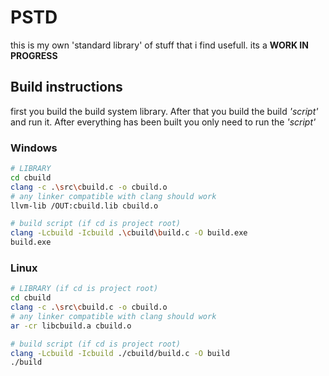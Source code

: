 # PSTD

this is my own 'standard library' of stuff that i find usefull.
its a **WORK IN PROGRESS**

## Build instructions
first you build the build system library.
After that you build the build *'script'* and run it.
After everything has been built you only need to run the *'script'*

### Windows
```bash
# LIBRARY
cd cbuild
clang -c .\src\cbuild.c -o cbuild.o
# any linker compatible with clang should work
llvm-lib /OUT:cbuild.lib cbuild.o
```

```bash
# build script (if cd is project root)
clang -Lcbuild -Icbuild .\cbuild\build.c -O build.exe
build.exe
```
### Linux
```bash
# LIBRARY (if cd is project root)
cd cbuild
clang -c .\src\cbuild.c -o cbuild.o
# any linker compatible with clang should work
ar -cr libcbuild.a cbuild.o
```

```bash
# build script (if cd is project root)
clang -Lcbuild -Icbuild ./cbuild/build.c -O build
./build
```
